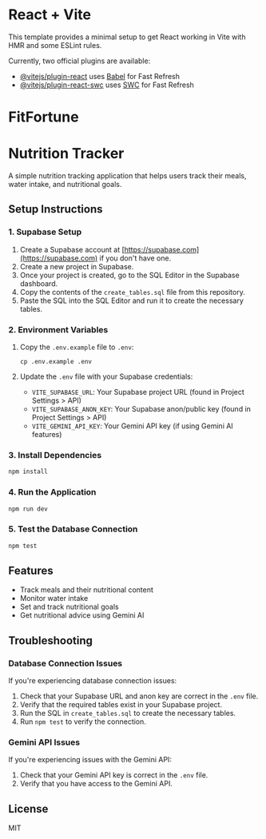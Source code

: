 # React + Vite

This template provides a minimal setup to get React working in Vite with HMR and some ESLint rules.

Currently, two official plugins are available:

- [@vitejs/plugin-react](https://github.com/vitejs/vite-plugin-react/blob/main/packages/plugin-react/README.md) uses [Babel](https://babeljs.io/) for Fast Refresh
- [@vitejs/plugin-react-swc](https://github.com/vitejs/vite-plugin-react-swc) uses [SWC](https://swc.rs/) for Fast Refresh
# FitFortune

# Nutrition Tracker

A simple nutrition tracking application that helps users track their meals, water intake, and nutritional goals.

## Setup Instructions

### 1. Supabase Setup

1. Create a Supabase account at [https://supabase.com](https://supabase.com) if you don't have one.
2. Create a new project in Supabase.
3. Once your project is created, go to the SQL Editor in the Supabase dashboard.
4. Copy the contents of the `create_tables.sql` file from this repository.
5. Paste the SQL into the SQL Editor and run it to create the necessary tables.

### 2. Environment Variables

1. Copy the `.env.example` file to `.env`:
   ```
   cp .env.example .env
   ```

2. Update the `.env` file with your Supabase credentials:
   - `VITE_SUPABASE_URL`: Your Supabase project URL (found in Project Settings > API)
   - `VITE_SUPABASE_ANON_KEY`: Your Supabase anon/public key (found in Project Settings > API)
   - `VITE_GEMINI_API_KEY`: Your Gemini API key (if using Gemini AI features)

### 3. Install Dependencies

```bash
npm install
```

### 4. Run the Application

```bash
npm run dev
```

### 5. Test the Database Connection

```bash
npm test
```

## Features

- Track meals and their nutritional content
- Monitor water intake
- Set and track nutritional goals
- Get nutritional advice using Gemini AI

## Troubleshooting

### Database Connection Issues

If you're experiencing database connection issues:

1. Check that your Supabase URL and anon key are correct in the `.env` file.
2. Verify that the required tables exist in your Supabase project.
3. Run the SQL in `create_tables.sql` to create the necessary tables.
4. Run `npm test` to verify the connection.

### Gemini API Issues

If you're experiencing issues with the Gemini API:

1. Check that your Gemini API key is correct in the `.env` file.
2. Verify that you have access to the Gemini API.

## License

MIT
